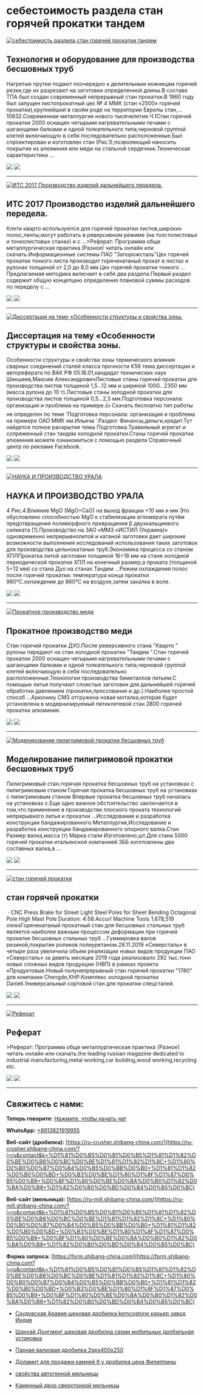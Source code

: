 # себестоимость раздела стан горячей прокатки тандем

<a href="https://swt.shibang-china.com/?l=ru&img&k=%D1%81%D0%B5%D0%B1%D0%B5%D1%81%D1%82%D0%BE%D0%B8%D0%BC%D0%BE%D1%81%D1%82%D1%8C+%D1%80%D0%B0%D0%B7%D0%B4%D0%B5%D0%BB%D0%B0+%D1%81%D1%82%D0%B0%D0%BD+%D0%B3%D0%BE%D1%80%D1%8F%D1%87%D0%B5%D0%B9+%D0%BF%D1%80%D0%BE%D0%BA%D0%B0%D1%82%D0%BA%D0%B8+%D1%82%D0%B0%D0%BD%D0%B4%D0%B5%D0%BC" target="_blank">![себестоимость раздела стан горячей прокатки тандем](http://static.shibang-china.com/all-800x300/137.jpg)</a>

## Технология и оборудование для производства бесшовных труб
Нагретые прутки подают поочередно к делительным ножницам горячей резки,где их разрезают на заготовки определенной длины.В составе ТПА был создан современный непрерывный стан прокатки.В 1960 году был запущен листопрокатный цех № 4 ММК (стан &#171;2500&#187; горячей прокатки),крупнейший в своём роде на территории Европы стан,…10632.Современная металлургия нового тысячелетия.Ч.1Стан горячей прокатки 2000 оснащен четырьмя нагревательными печами с шагающими балками и одной толкательного типа,черновой группой клетей включающую в себя последовательно расположенные.Был спроектирован и изготовлен стан (Рис.1),позволяющий наносить покрытие из алюминия или меди на стальной сердечник.Техническая характеристика …


<a href="https://whatsapp.shibangsoft.com/WhatsApp.php" target="_blank" title="WhatsApp">![](http://static.shibang-china.com/icon/whatsapp.png)</a> <a href="https://swt.shibang-china.com/?l=ru&icon&k=%D1%81%D0%B5%D0%B1%D0%B5%D1%81%D1%82%D0%BE%D0%B8%D0%BC%D0%BE%D1%81%D1%82%D1%8C+%D1%80%D0%B0%D0%B7%D0%B4%D0%B5%D0%BB%D0%B0+%D1%81%D1%82%D0%B0%D0%BD+%D0%B3%D0%BE%D1%80%D1%8F%D1%87%D0%B5%D0%B9+%D0%BF%D1%80%D0%BE%D0%BA%D0%B0%D1%82%D0%BA%D0%B8+%D1%82%D0%B0%D0%BD%D0%B4%D0%B5%D0%BC" target="_blank">![](http://static.shibang-china.com/icon/chat-ru.png)</a>

---

<a href="https://swt.shibang-china.com/?l=ru&img&k=%D1%81%D0%B5%D0%B1%D0%B5%D1%81%D1%82%D0%BE%D0%B8%D0%BC%D0%BE%D1%81%D1%82%D1%8C+%D1%80%D0%B0%D0%B7%D0%B4%D0%B5%D0%BB%D0%B0+%D1%81%D1%82%D0%B0%D0%BD+%D0%B3%D0%BE%D1%80%D1%8F%D1%87%D0%B5%D0%B9+%D0%BF%D1%80%D0%BE%D0%BA%D0%B0%D1%82%D0%BA%D0%B8+%D1%82%D0%B0%D0%BD%D0%B4%D0%B5%D0%BC" target="_blank">![ИТС 2017 Производство изделий дальнейшего передела.](http://static.shibang-china.com/all-800x300/853.jpg)</a>

## ИТС 2017 Производство изделий дальнейшего передела.
Клети кварто используются для горячей прокатки листов,широких полос,ленты,могут работать в реверсивном режиме (на толстолистовых и тонколистовых станах) и с …&gt;Реферат: Программа обще металлургическая практика (Разное) читать онлайн или скачать.Информационные системы ПАО &quot;Запорожсталь&quot;Цех горячей прокатки тонкого листа производит горячекатаный прокат в листах и рулонах толщиной от 2,0 до 8,0 мм.Цех горячей прокатки тонкого …Предлагаемая методика включает в себя два раздела.Первый раздел содержит общую концепцию определения плановой суммы расходов по переделу с …


<a href="https://whatsapp.shibangsoft.com/WhatsApp.php" target="_blank" title="WhatsApp">![](http://static.shibang-china.com/icon/whatsapp.png)</a> <a href="https://swt.shibang-china.com/?l=ru&icon&k=%D1%81%D0%B5%D0%B1%D0%B5%D1%81%D1%82%D0%BE%D0%B8%D0%BC%D0%BE%D1%81%D1%82%D1%8C+%D1%80%D0%B0%D0%B7%D0%B4%D0%B5%D0%BB%D0%B0+%D1%81%D1%82%D0%B0%D0%BD+%D0%B3%D0%BE%D1%80%D1%8F%D1%87%D0%B5%D0%B9+%D0%BF%D1%80%D0%BE%D0%BA%D0%B0%D1%82%D0%BA%D0%B8+%D1%82%D0%B0%D0%BD%D0%B4%D0%B5%D0%BC" target="_blank">![](http://static.shibang-china.com/icon/chat-ru.png)</a>

---

<a href="https://swt.shibang-china.com/?l=ru&img&k=%D1%81%D0%B5%D0%B1%D0%B5%D1%81%D1%82%D0%BE%D0%B8%D0%BC%D0%BE%D1%81%D1%82%D1%8C+%D1%80%D0%B0%D0%B7%D0%B4%D0%B5%D0%BB%D0%B0+%D1%81%D1%82%D0%B0%D0%BD+%D0%B3%D0%BE%D1%80%D1%8F%D1%87%D0%B5%D0%B9+%D0%BF%D1%80%D0%BE%D0%BA%D0%B0%D1%82%D0%BA%D0%B8+%D1%82%D0%B0%D0%BD%D0%B4%D0%B5%D0%BC" target="_blank">![Диссертация на тему &#171;Особенности структуры и свойства зоны.](http://static.shibang-china.com/all-800x300/855.jpg)</a>

## Диссертация на тему &#171;Особенности структуры и свойства зоны.
Особенности структуры и свойства зоны термического влияния сварных соединений сталей класса прочности К56 тема диссертации и автореферата по ВАК РФ 05.16.01,кандидат технических наук Шекшеев,Максим АлександровичЛистовые станы горячей прокатки для производства листов толщиной 1,5…12 мм и шириной 1000…2350 мм (масса рулона до 10 т).Листовые станы холодной прокатки для производства листов толщиной 0,5…2,5 мм.Подготовка персонала: организация и проблема на примере.👍 Скачать бесплатно тип работы не определен по теме 'Подготовка персонала: организация и проблема на примере ОАО ММК им.Ильича '.Раздел: Финансы,деньги,кредит.Тут найдется полное раскрытие темы Подготовка.Травильный агрегат и сопряженный стан тандем холодной прокатки.Станы горячей прокатки алюминия.можете ознакомиться с помощью раздела Справочный центр по рекламе Facebook.


<a href="https://whatsapp.shibangsoft.com/WhatsApp.php" target="_blank" title="WhatsApp">![](http://static.shibang-china.com/icon/whatsapp.png)</a> <a href="https://swt.shibang-china.com/?l=ru&icon&k=%D1%81%D0%B5%D0%B1%D0%B5%D1%81%D1%82%D0%BE%D0%B8%D0%BC%D0%BE%D1%81%D1%82%D1%8C+%D1%80%D0%B0%D0%B7%D0%B4%D0%B5%D0%BB%D0%B0+%D1%81%D1%82%D0%B0%D0%BD+%D0%B3%D0%BE%D1%80%D1%8F%D1%87%D0%B5%D0%B9+%D0%BF%D1%80%D0%BE%D0%BA%D0%B0%D1%82%D0%BA%D0%B8+%D1%82%D0%B0%D0%BD%D0%B4%D0%B5%D0%BC" target="_blank">![](http://static.shibang-china.com/icon/chat-ru.png)</a>

---

<a href="https://swt.shibang-china.com/?l=ru&img&k=%D1%81%D0%B5%D0%B1%D0%B5%D1%81%D1%82%D0%BE%D0%B8%D0%BC%D0%BE%D1%81%D1%82%D1%8C+%D1%80%D0%B0%D0%B7%D0%B4%D0%B5%D0%BB%D0%B0+%D1%81%D1%82%D0%B0%D0%BD+%D0%B3%D0%BE%D1%80%D1%8F%D1%87%D0%B5%D0%B9+%D0%BF%D1%80%D0%BE%D0%BA%D0%B0%D1%82%D0%BA%D0%B8+%D1%82%D0%B0%D0%BD%D0%B4%D0%B5%D0%BC" target="_blank">![НАУКА И ПРОИЗВОДСТВО УРАЛА](http://static.shibang-china.com/all-800x300/290.jpg)</a>

## НАУКА И ПРОИЗВОДСТВО УРАЛА
4 Рис.4.Влияние MgO (MgO+CaO) на выход фракции +10 мм и мм Это обусловлено способностью MgO к стабилизации агломерата путём предотвращения полиморфного превращения β двухкальциевого силиката [1].Производство на ЗАО &#171;ММЗ &#171;ИСТИЛ (Украина)&#187; одновременно непрерывнолитой и катаной заготовки дает широкие возможности выполнения исследований использования таких заготовок для производства цельнокатаных труб.Экономика процесса со станом ХПЛПрокатка литой заготовки толщиной 16&#247;18 мм на стане холодной периодической прокатки ХПЛ на конечный размер,а проката (толщиной 5&#247;12 мм) со стана Дуо на станах Тандем …Режим охлаждения полос после горячей прокатки: температура конца прокатки 960&#176;С.охлаждение до 860&#176;С на воздухе,затем закалка в воле.


<a href="https://whatsapp.shibangsoft.com/WhatsApp.php" target="_blank" title="WhatsApp">![](http://static.shibang-china.com/icon/whatsapp.png)</a> <a href="https://swt.shibang-china.com/?l=ru&icon&k=%D1%81%D0%B5%D0%B1%D0%B5%D1%81%D1%82%D0%BE%D0%B8%D0%BC%D0%BE%D1%81%D1%82%D1%8C+%D1%80%D0%B0%D0%B7%D0%B4%D0%B5%D0%BB%D0%B0+%D1%81%D1%82%D0%B0%D0%BD+%D0%B3%D0%BE%D1%80%D1%8F%D1%87%D0%B5%D0%B9+%D0%BF%D1%80%D0%BE%D0%BA%D0%B0%D1%82%D0%BA%D0%B8+%D1%82%D0%B0%D0%BD%D0%B4%D0%B5%D0%BC" target="_blank">![](http://static.shibang-china.com/icon/chat-ru.png)</a>

---

<a href="https://swt.shibang-china.com/?l=ru&img&k=%D1%81%D0%B5%D0%B1%D0%B5%D1%81%D1%82%D0%BE%D0%B8%D0%BC%D0%BE%D1%81%D1%82%D1%8C+%D1%80%D0%B0%D0%B7%D0%B4%D0%B5%D0%BB%D0%B0+%D1%81%D1%82%D0%B0%D0%BD+%D0%B3%D0%BE%D1%80%D1%8F%D1%87%D0%B5%D0%B9+%D0%BF%D1%80%D0%BE%D0%BA%D0%B0%D1%82%D0%BA%D0%B8+%D1%82%D0%B0%D0%BD%D0%B4%D0%B5%D0%BC" target="_blank">![Прокатное производство меди](http://static.shibang-china.com/all-800x300/396.jpg)</a>

## Прокатное производство меди
Стан горячей прокатки ДУО.После реверсивного стана &quot;Кварто &quot; рулоны передают на стан холодной прокатки &quot;Тандем &quot;.Стан горячей прокатки 2000 оснащен четырьмя нагревательными печами с шагающими балками и одной толкательного типа,черновой группой клетей включающую в себя последовательно расположенные.Технологии производства биметаллов литьем.С помощью литья получают слоистые заготовки для дальнейшей горячей обработки давлением (прокатки,прессования и др.).Наиболее простой способ …Арконику СМЗ отгружена новая моталка,которая будет установлена в модернизируемый пятиклетевой стан 2800 горячей прокатки алюминия.


<a href="https://whatsapp.shibangsoft.com/WhatsApp.php" target="_blank" title="WhatsApp">![](http://static.shibang-china.com/icon/whatsapp.png)</a> <a href="https://swt.shibang-china.com/?l=ru&icon&k=%D1%81%D0%B5%D0%B1%D0%B5%D1%81%D1%82%D0%BE%D0%B8%D0%BC%D0%BE%D1%81%D1%82%D1%8C+%D1%80%D0%B0%D0%B7%D0%B4%D0%B5%D0%BB%D0%B0+%D1%81%D1%82%D0%B0%D0%BD+%D0%B3%D0%BE%D1%80%D1%8F%D1%87%D0%B5%D0%B9+%D0%BF%D1%80%D0%BE%D0%BA%D0%B0%D1%82%D0%BA%D0%B8+%D1%82%D0%B0%D0%BD%D0%B4%D0%B5%D0%BC" target="_blank">![](http://static.shibang-china.com/icon/chat-ru.png)</a>

---

<a href="https://swt.shibang-china.com/?l=ru&img&k=%D1%81%D0%B5%D0%B1%D0%B5%D1%81%D1%82%D0%BE%D0%B8%D0%BC%D0%BE%D1%81%D1%82%D1%8C+%D1%80%D0%B0%D0%B7%D0%B4%D0%B5%D0%BB%D0%B0+%D1%81%D1%82%D0%B0%D0%BD+%D0%B3%D0%BE%D1%80%D1%8F%D1%87%D0%B5%D0%B9+%D0%BF%D1%80%D0%BE%D0%BA%D0%B0%D1%82%D0%BA%D0%B8+%D1%82%D0%B0%D0%BD%D0%B4%D0%B5%D0%BC" target="_blank">![Моделирование пилигримовой прокатки бесшовных труб](http://static.shibang-china.com/all-800x300/211.jpg)</a>

## Моделирование пилигримовой прокатки бесшовных труб
Пилигримовый стан.горячая прокатка бесшовных труб на установках с пилигримовым станом Горячая прокатка бесшовных труб на установках с пилигримовым станом Впервые прокатка бесшовных труб началась на установках с.Еще одно важное обстоятельство заключается в том,что применение в производстве плоского проката технологий непрерывного литья и прокатки …Исследование и разработка конструкции бандажированного.Металлургия,Исследование и разработка конструкции бандажированного опорного валка.Стан Размер валка,масса (т) Марка стали Изготовлено,шт.Для стана 5000 горячей прокатки итальянской компанией ЗББ изготовлены два составных валка,в …


<a href="https://whatsapp.shibangsoft.com/WhatsApp.php" target="_blank" title="WhatsApp">![](http://static.shibang-china.com/icon/whatsapp.png)</a> <a href="https://swt.shibang-china.com/?l=ru&icon&k=%D1%81%D0%B5%D0%B1%D0%B5%D1%81%D1%82%D0%BE%D0%B8%D0%BC%D0%BE%D1%81%D1%82%D1%8C+%D1%80%D0%B0%D0%B7%D0%B4%D0%B5%D0%BB%D0%B0+%D1%81%D1%82%D0%B0%D0%BD+%D0%B3%D0%BE%D1%80%D1%8F%D1%87%D0%B5%D0%B9+%D0%BF%D1%80%D0%BE%D0%BA%D0%B0%D1%82%D0%BA%D0%B8+%D1%82%D0%B0%D0%BD%D0%B4%D0%B5%D0%BC" target="_blank">![](http://static.shibang-china.com/icon/chat-ru.png)</a>

---

<a href="https://swt.shibang-china.com/?l=ru&img&k=%D1%81%D0%B5%D0%B1%D0%B5%D1%81%D1%82%D0%BE%D0%B8%D0%BC%D0%BE%D1%81%D1%82%D1%8C+%D1%80%D0%B0%D0%B7%D0%B4%D0%B5%D0%BB%D0%B0+%D1%81%D1%82%D0%B0%D0%BD+%D0%B3%D0%BE%D1%80%D1%8F%D1%87%D0%B5%D0%B9+%D0%BF%D1%80%D0%BE%D0%BA%D0%B0%D1%82%D0%BA%D0%B8+%D1%82%D0%B0%D0%BD%D0%B4%D0%B5%D0%BC" target="_blank">![стан горячей прокатки](http://static.shibang-china.com/all-800x300/36.jpg)</a>

## стан горячей прокатки
&nbsp;&#0183;&#32;CNC Press Brake for Street Light Steel Poles for Sheet Bending Octagonal Pole High Mast Pole Duration: 4:58.Accurl Machine Tools 1,678,519 viewsГорячекатаный прокатный стан для бесшовных стальных труб является наиболее важным процессом деформации при горячей прокатке бесшовных стальных труб …Гуммировка валов резиной,покрытие роликов полиуретаном.28.11.2019 &#171;Северсталь&#187; в четыре раза увеличила объем реализации новых видов продукции ПАО &#171;Северсталь&#187; за девять месяцев 2019 года реализовало 292 тыс.тонн новых сложных видов продукции (НВП) в рамках проекта &#171;Продуктовые.Новый полунепрерывный стан горячей прокатки &quot;1780&quot; для компании Chengde,КНР.Комплекс холодной прокатки Danieli.Универсальный сортовой стан для прокатки спецсталей.


<a href="https://whatsapp.shibangsoft.com/WhatsApp.php" target="_blank" title="WhatsApp">![](http://static.shibang-china.com/icon/whatsapp.png)</a> <a href="https://swt.shibang-china.com/?l=ru&icon&k=%D1%81%D0%B5%D0%B1%D0%B5%D1%81%D1%82%D0%BE%D0%B8%D0%BC%D0%BE%D1%81%D1%82%D1%8C+%D1%80%D0%B0%D0%B7%D0%B4%D0%B5%D0%BB%D0%B0+%D1%81%D1%82%D0%B0%D0%BD+%D0%B3%D0%BE%D1%80%D1%8F%D1%87%D0%B5%D0%B9+%D0%BF%D1%80%D0%BE%D0%BA%D0%B0%D1%82%D0%BA%D0%B8+%D1%82%D0%B0%D0%BD%D0%B4%D0%B5%D0%BC" target="_blank">![](http://static.shibang-china.com/icon/chat-ru.png)</a>

---

<a href="https://swt.shibang-china.com/?l=ru&img&k=%D1%81%D0%B5%D0%B1%D0%B5%D1%81%D1%82%D0%BE%D0%B8%D0%BC%D0%BE%D1%81%D1%82%D1%8C+%D1%80%D0%B0%D0%B7%D0%B4%D0%B5%D0%BB%D0%B0+%D1%81%D1%82%D0%B0%D0%BD+%D0%B3%D0%BE%D1%80%D1%8F%D1%87%D0%B5%D0%B9+%D0%BF%D1%80%D0%BE%D0%BA%D0%B0%D1%82%D0%BA%D0%B8+%D1%82%D0%B0%D0%BD%D0%B4%D0%B5%D0%BC" target="_blank">![Реферат](http://static.shibang-china.com/all-800x300/411.jpg)</a>

## Реферат
&gt;Реферат: Программа обще металлургическая практика (Разное) читать онлайн или скачать.the leading russian magazine dedicated to industrial manufacturing,metal working,car building,wood working,recycling etc.

<a href="https://whatsapp.shibangsoft.com/WhatsApp.php" target="_blank" title="WhatsApp">![](http://static.shibang-china.com/icon/whatsapp.png)</a> <a href="https://swt.shibang-china.com/?l=ru&icon&k=%D1%81%D0%B5%D0%B1%D0%B5%D1%81%D1%82%D0%BE%D0%B8%D0%BC%D0%BE%D1%81%D1%82%D1%8C+%D1%80%D0%B0%D0%B7%D0%B4%D0%B5%D0%BB%D0%B0+%D1%81%D1%82%D0%B0%D0%BD+%D0%B3%D0%BE%D1%80%D1%8F%D1%87%D0%B5%D0%B9+%D0%BF%D1%80%D0%BE%D0%BA%D0%B0%D1%82%D0%BA%D0%B8+%D1%82%D0%B0%D0%BD%D0%B4%D0%B5%D0%BC" target="_blank">![](http://static.shibang-china.com/icon/chat-ru.png)</a>

---
## Свяжитесь с нами:

**Теперь говорите:** [Нажмите, чтобы начать чат](https://swt.shibang-china.com?l=ru&contact&k=%D1%81%D0%B5%D0%B1%D0%B5%D1%81%D1%82%D0%BE%D0%B8%D0%BC%D0%BE%D1%81%D1%82%D1%8C+%D1%80%D0%B0%D0%B7%D0%B4%D0%B5%D0%BB%D0%B0+%D1%81%D1%82%D0%B0%D0%BD+%D0%B3%D0%BE%D1%80%D1%8F%D1%87%D0%B5%D0%B9+%D0%BF%D1%80%D0%BE%D0%BA%D0%B0%D1%82%D0%BA%D0%B8+%D1%82%D0%B0%D0%BD%D0%B4%D0%B5%D0%BC)

**WhatsApp:**  [+8613621919955](https://whatsapp.shibangsoft.com/WhatsApp.php)

**Веб-сайт (дробилка):** [https://ru-crusher.shibang-china.com/](https://ru-crusher.shibang-china.com/?l=ru&contact&k=%D1%81%D0%B5%D0%B1%D0%B5%D1%81%D1%82%D0%BE%D0%B8%D0%BC%D0%BE%D1%81%D1%82%D1%8C+%D1%80%D0%B0%D0%B7%D0%B4%D0%B5%D0%BB%D0%B0+%D1%81%D1%82%D0%B0%D0%BD+%D0%B3%D0%BE%D1%80%D1%8F%D1%87%D0%B5%D0%B9+%D0%BF%D1%80%D0%BE%D0%BA%D0%B0%D1%82%D0%BA%D0%B8+%D1%82%D0%B0%D0%BD%D0%B4%D0%B5%D0%BC)

**Веб-сайт (мельница):** [https://ru-mill.shibang-china.com/](https://ru-mill.shibang-china.com/?l=ru&contact&k=%D1%81%D0%B5%D0%B1%D0%B5%D1%81%D1%82%D0%BE%D0%B8%D0%BC%D0%BE%D1%81%D1%82%D1%8C+%D1%80%D0%B0%D0%B7%D0%B4%D0%B5%D0%BB%D0%B0+%D1%81%D1%82%D0%B0%D0%BD+%D0%B3%D0%BE%D1%80%D1%8F%D1%87%D0%B5%D0%B9+%D0%BF%D1%80%D0%BE%D0%BA%D0%B0%D1%82%D0%BA%D0%B8+%D1%82%D0%B0%D0%BD%D0%B4%D0%B5%D0%BC)

**Форма запроса:** [https://form.shibang-china.com](https://form.shibang-china.com?l=ru&contact&k=%D1%81%D0%B5%D0%B1%D0%B5%D1%81%D1%82%D0%BE%D0%B8%D0%BC%D0%BE%D1%81%D1%82%D1%8C+%D1%80%D0%B0%D0%B7%D0%B4%D0%B5%D0%BB%D0%B0+%D1%81%D1%82%D0%B0%D0%BD+%D0%B3%D0%BE%D1%80%D1%8F%D1%87%D0%B5%D0%B9+%D0%BF%D1%80%D0%BE%D0%BA%D0%B0%D1%82%D0%BA%D0%B8+%D1%82%D0%B0%D0%BD%D0%B4%D0%B5%D0%BC)

* [Саудовская Аравия щековая дробилка kemcostone карьер завод Индия](../131/%D0%A1%D0%B0%D1%83%D0%B4%D0%BE%D0%B2%D1%81%D0%BA%D0%B0%D1%8F%20%D0%90%D1%80%D0%B0%D0%B2%D0%B8%D1%8F%20%D1%89%D0%B5%D0%BA%D0%BE%D0%B2%D0%B0%D1%8F%20%D0%B4%D1%80%D0%BE%D0%B1%D0%B8%D0%BB%D0%BA%D0%B0%20kemcostone%20%D0%BA%D0%B0%D1%80%D1%8C%D0%B5%D1%80%20%D0%B7%D0%B0%D0%B2%D0%BE%D0%B4%20%D0%98%D0%BD%D0%B4%D0%B8%D1%8F.md)

* [Шанхай Донгменг щековая дробилка серии мобильных дробильная установка](../135/%D0%A8%D0%B0%D0%BD%D1%85%D0%B0%D0%B9%20%D0%94%D0%BE%D0%BD%D0%B3%D0%BC%D0%B5%D0%BD%D0%B3%20%D1%89%D0%B5%D0%BA%D0%BE%D0%B2%D0%B0%D1%8F%20%D0%B4%D1%80%D0%BE%D0%B1%D0%B8%D0%BB%D0%BA%D0%B0%20%D1%81%D0%B5%D1%80%D0%B8%D0%B8%20%D0%BC%D0%BE%D0%B1%D0%B8%D0%BB%D1%8C%D0%BD%D1%8B%D1%85%20%D0%B4%D1%80%D0%BE%D0%B1%D0%B8%D0%BB%D1%8C%D0%BD%D0%B0%D1%8F%20%D1%83%D1%81%D1%82%D0%B0%D0%BD%D0%BE%D0%B2%D0%BA%D0%B0.md)

* [Парная валковая дробилка 2gps400x250](../132/%D0%9F%D0%B0%D1%80%D0%BD%D0%B0%D1%8F%20%D0%B2%D0%B0%D0%BB%D0%BA%D0%BE%D0%B2%D0%B0%D1%8F%20%D0%B4%D1%80%D0%BE%D0%B1%D0%B8%D0%BB%D0%BA%D0%B0%202gps400x250.md)

* [Доламит для продажи камней б  у дробилка цена Филиппины](../134/%D0%94%D0%BE%D0%BB%D0%B0%D0%BC%D0%B8%D1%82%20%D0%B4%D0%BB%D1%8F%20%D0%BF%D1%80%D0%BE%D0%B4%D0%B0%D0%B6%D0%B8%20%D0%BA%D0%B0%D0%BC%D0%BD%D0%B5%D0%B9%20%D0%B1%20%20%D1%83%20%D0%B4%D1%80%D0%BE%D0%B1%D0%B8%D0%BB%D0%BA%D0%B0%20%D1%86%D0%B5%D0%BD%D0%B0%20%D0%A4%D0%B8%D0%BB%D0%B8%D0%BF%D0%BF%D0%B8%D0%BD%D1%8B.md)

* [свойства автогенной мельницы](../133/%D1%81%D0%B2%D0%BE%D0%B9%D1%81%D1%82%D0%B2%D0%B0%20%D0%B0%D0%B2%D1%82%D0%BE%D0%B3%D0%B5%D0%BD%D0%BD%D0%BE%D0%B9%20%D0%BC%D0%B5%D0%BB%D1%8C%D0%BD%D0%B8%D1%86%D1%8B.md)

* [Каменный двор сверхтонкой мельницы](../132/%D0%9A%D0%B0%D0%BC%D0%B5%D0%BD%D0%BD%D1%8B%D0%B9%20%D0%B4%D0%B2%D0%BE%D1%80%20%D1%81%D0%B2%D0%B5%D1%80%D1%85%D1%82%D0%BE%D0%BD%D0%BA%D0%BE%D0%B9%20%D0%BC%D0%B5%D0%BB%D1%8C%D0%BD%D0%B8%D1%86%D1%8B.md)